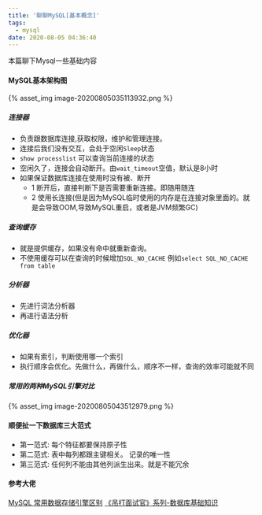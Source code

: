 ```yaml
---
title: '聊聊MySQL[基本概念]'
tags:
  - mysql
date: 2020-08-05 04:36:40
---
```



本篇聊下Mysql一些基础内容

<!-- more -->

#### MySQL基本架构图

{% asset_img  image-20200805035113932.png %}

##### 连接器
* 负责跟数据库连接,获取权限，维护和管理连接。
* 连接后我们没有交互，会处于空闲`Sleep`状态
* `show processlist` 可以查询当前连接的状态
* 空闲久了，连接会自动断开。由`wait_timeout`空值，默认是8小时
* 如果保证数据库连接在使用时没有被、断开
	* 1 断开后，直接判断下是否需要重新连接。即随用随连
	* 2 使用长连接(但是因为MySQL临时使用的内存是在连接对象里面的。就是会导致OOM,导致MySQL重启，或者是JVM频繁GC)

##### 查询缓存
* 就是提供缓存，如果没有命中就重新查询。
* 不使用缓存可以在查询的时候增加`SQL_NO_CACHE` 例如`select SQL_NO_CACHE from table` 

##### 分析器
* 先进行词法分析器
* 再进行语法分析

##### 优化器
* 如果有索引，判断使用哪一个索引
* 执行顺序会优化。先做什么，再做什么，顺序不一样，查询的效率可能就不同

#####  常用的两种MySQL引擎对比

{% asset_img image-20200805043512979.png %}

#### 顺便扯一下数据库三大范式
* 第一范式: 每个特征都要保持原子性
* 第二范式: 表中每列都跟主键相关。 记录的唯一性
* 第三范式: 任何列不能由其他列派生出来。就是不能冗余


#### 参考大佬
[MySQL 常用数据存储引擎区别](https://cloud.tencent.com/developer/article/1401641)
[《吊打面试官》系列-数据库基础知识](https://mp.weixin.qq.com/s/NDL1Q6nqdPq5oMBWSpq4ug)
